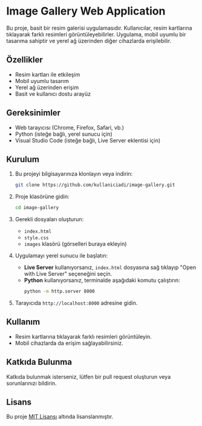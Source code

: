 # Image Gallery Web Application

Bu proje, basit bir resim galerisi uygulamasıdır. Kullanıcılar, resim kartlarına tıklayarak farklı resimleri görüntüleyebilirler. Uygulama, mobil uyumlu bir tasarıma sahiptir ve yerel ağ üzerinden diğer cihazlarda erişilebilir.

## Özellikler

- Resim kartları ile etkileşim
- Mobil uyumlu tasarım
- Yerel ağ üzerinden erişim
- Basit ve kullanıcı dostu arayüz

## Gereksinimler

- Web tarayıcısı (Chrome, Firefox, Safari, vb.)
- Python (isteğe bağlı, yerel sunucu için)
- Visual Studio Code (isteğe bağlı, Live Server eklentisi için)

## Kurulum

1. Bu projeyi bilgisayarınıza klonlayın veya indirin:
   ```bash
   git clone https://github.com/kullaniciadi/image-gallery.git
   ```

2. Proje klasörüne gidin:
   ```bash
   cd image-gallery
   ```

3. Gerekli dosyaları oluşturun:
   - `index.html`
   - `style.css`
   - `images` klasörü (görselleri buraya ekleyin)

4. Uygulamayı yerel sunucu ile başlatın:
   - **Live Server** kullanıyorsanız, `index.html` dosyasına sağ tıklayıp "Open with Live Server" seçeneğini seçin.
   - **Python** kullanıyorsanız, terminalde aşağıdaki komutu çalıştırın:
     ```bash
     python -m http.server 8000
     ```

5. Tarayıcıda `http://localhost:8000` adresine gidin.

## Kullanım

- Resim kartlarına tıklayarak farklı resimleri görüntüleyin.
- Mobil cihazlarda da erişim sağlayabilirsiniz.

## Katkıda Bulunma

Katkıda bulunmak isterseniz, lütfen bir pull request oluşturun veya sorunlarınızı bildirin.

## Lisans

Bu proje [MIT Lisansı](LICENSE) altında lisanslanmıştır.